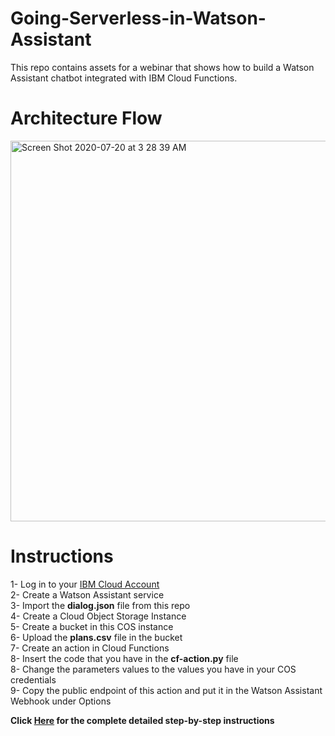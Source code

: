 # Going-Serverless-in-Watson-Assistant
This repo contains assets for a webinar that shows how to build a Watson Assistant chatbot integrated with IBM Cloud Functions.

# Architecture Flow
<img width="609" alt="Screen Shot 2020-07-20 at 3 28 39 AM" src="https://user-images.githubusercontent.com/15332386/122041699-48104800-cdea-11eb-804c-7667f094ea04.png">


# Instructions
1- Log in to your [IBM Cloud Account](https://ibm.biz/BdfFsS) <br>
2- Create a Watson Assistant service <br>
3- Import the **dialog.json** file from this repo <br>
4- Create a Cloud Object Storage Instance  <br>
5- Create a bucket in this COS instance  <br>
6- Upload the **plans.csv** file in the bucket <br> 
7- Create an action in Cloud Functions <br>
8- Insert the code that you have in the **cf-action.py** file <br>
8- Change the parameters values to the values you have in your COS credentials <br>
9- Copy the public endpoint of this action and put it in the Watson Assistant Webhook under Options <br>

**Click [Here](https://khalil-faraj.gitbook.io/go-serverless-with-watson-assistant/) for the complete detailed step-by-step instructions** 


